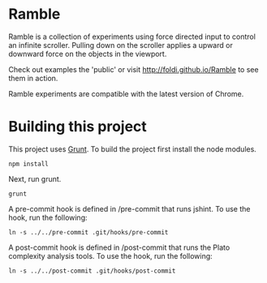 Ramble
======

Ramble is a collection of experiments using force directed input to control an infinite scroller. Pulling down on the scroller applies a upward or downward force on the objects in the viewport.

Check out examples the 'public' or visit http://foldi.github.io/Ramble to see them in action.

Ramble experiments are compatible with the latest version of Chrome.

Building this project
======

This project uses [Grunt](http://gruntjs.com). To build the project first install the node modules.

```
npm install
```

Next, run grunt.

```
grunt
```

A pre-commit hook is defined in /pre-commit that runs jshint. To use the hook, run the following:

```
ln -s ../../pre-commit .git/hooks/pre-commit
```

A post-commit hook is defined in /post-commit that runs the Plato complexity analysis tools. To use the hook, run the following:

```
ln -s ../../post-commit .git/hooks/post-commit
```
